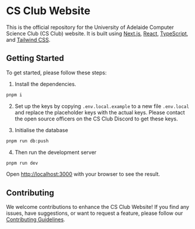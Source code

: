 # CS Club Website

This is the official repository for the University of Adelaide Computer Science Club (CS Club) website. It is built using [Next.js](https://nextjs.org/), [React](https://reactjs.org/), [TypeScript](https://www.typescriptlang.org/), and [Tailwind CSS](https://tailwindcss.com/).

## Getting Started

To get started, please follow these steps: 
1. Install the dependencies.
```bash
pnpm i
```

2. Set up the keys by copying `.env.local.example` to a new file `.env.local` and replace the placeholder keys with the actual keys. Please contact the open source officers on the CS Club Discord to get these keys.

3. Initialise the database
```bash
pnpm run db:push
```

4. Then run the development server

```bash
pnpm run dev
```

Open [http://localhost:3000](http://localhost:3000) with your browser to see the result.

## Contributing

We welcome contributions to enhance the CS Club Website! If you find any issues, have suggestions, or want to request a feature, please follow our [Contributing Guidelines](CONTRIBUTING.md).
